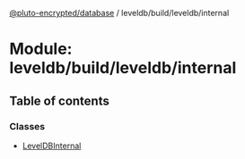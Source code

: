 [@pluto-encrypted/database](../README.md) / leveldb/build/leveldb/internal

# Module: leveldb/build/leveldb/internal

## Table of contents

### Classes

- [LevelDBInternal](../classes/leveldb_build_leveldb_internal.LevelDBInternal.md)

